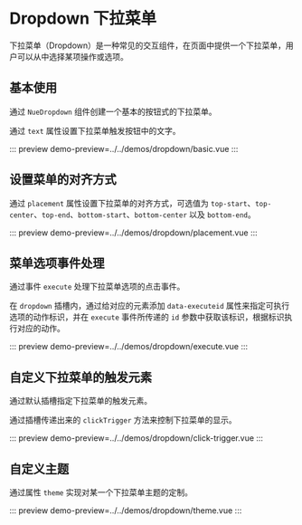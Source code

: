# Dropdown 下拉菜单

下拉菜单（Dropdown）是一种常见的交互组件，在页面中提供一个下拉菜单，用户可以从中选择某项操作或选项。

## 基本使用

通过 `NueDropdown` 组件创建一个基本的按钮式的下拉菜单。

通过 `text` 属性设置下拉菜单触发按钮中的文字。

::: preview
demo-preview=../../demos/dropdown/basic.vue
:::

## 设置菜单的对齐方式

通过 `placement` 属性设置下拉菜单的对齐方式，可选值为 `top-start`、`top-center`、`top-end`、`bottom-start`、`bottom-center` 以及 `bottom-end`。

::: preview
demo-preview=../../demos/dropdown/placement.vue
:::

## 菜单选项事件处理

通过事件 `execute` 处理下拉菜单选项的点击事件。

在 `dropdown` 插槽内，通过给对应的元素添加 `data-executeid` 属性来指定可执行选项的动作标识，并在 `execute` 事件所传递的 `id` 参数中获取该标识，根据标识执行对应的动作。

::: preview
demo-preview=../../demos/dropdown/execute.vue
:::

## 自定义下拉菜单的触发元素

通过默认插槽指定下拉菜单的触发元素。

通过插槽传递出来的 `clickTrigger` 方法来控制下拉菜单的显示。

::: preview
demo-preview=../../demos/dropdown/click-trigger.vue
:::

## 自定义主题

通过属性 `theme` 实现对某一个下拉菜单主题的定制。

::: preview
demo-preview=../../demos/dropdown/theme.vue
:::
